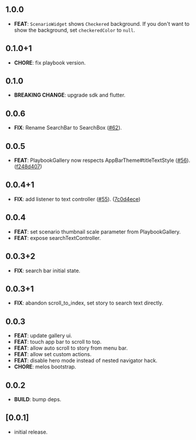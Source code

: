 ## 1.0.0

- **FEAT**: `ScenarioWidget` shows `Checkered` background. If you don't want to show the background, set `checkeredColor` to `null`.

## 0.1.0+1

- **CHORE**: fix playbook version.

## 0.1.0

- **BREAKING CHANGE**: upgrade sdk and flutter.

## 0.0.6

- **FIX**: Rename SearchBar to SearchBox ([#62](https://github.com/playbook-ui/playbook-flutter/issues/62)).

## 0.0.5

- **FEAT**: PlaybookGallery now respects AppBarTheme#titleTextStyle ([#56](https://github.com/playbook-ui/playbook-flutter/issues/56)). ([f248d407](https://github.com/playbook-ui/playbook-flutter/commit/f248d407f37c3c95eedc546c29f3d88d8ef308fc))

## 0.0.4+1

- **FIX**: add listener to text controller ([#55](https://github.com/playbook-ui/playbook-flutter/issues/55)). ([7c0d4ece](https://github.com/playbook-ui/playbook-flutter/commit/7c0d4ece095752300ef2eaed3bca0c8d2df8144c))

## 0.0.4

- **FEAT**: set scenario thumbnail scale parameter from PlaybookGallery.
- **FEAT**: expose searchTextController.

## 0.0.3+2

- **FIX**: search bar initial state.

## 0.0.3+1

- **FIX**: abandon scroll_to_index, set story to search text directly.

## 0.0.3

- **FEAT**: update gallery ui.
- **FEAT**: touch app bar to scroll to top.
- **FEAT**: allow auto scroll to story from menu bar.
- **FEAT**: allow set custom actions.
- **FEAT**: disable hero mode instead of nested navigator hack.
- **CHORE**: melos bootstrap.

## 0.0.2

- **BUILD**: bump deps.

## [0.0.1]

- initial release.
